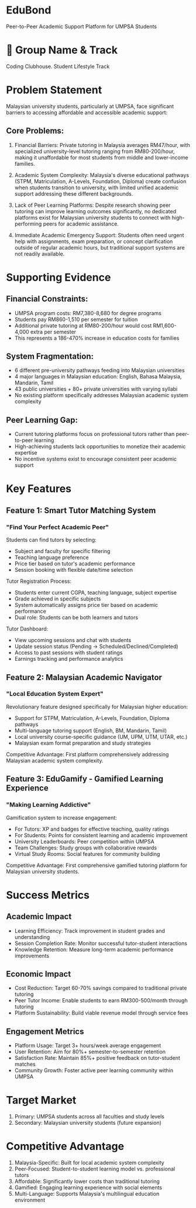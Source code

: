 # EduBond
Peer-to-Peer Academic Support Platform for UMPSA Students

# 🎯 Group Name & Track
Coding Clubhouse. Student Lifestyle Track

# Problem Statement
Malaysian university students, particularly at UMPSA, face significant barriers to accessing affordable and accessible academic support:

## Core Problems:
1. Financial Barriers:
   Private tutoring in Malaysia averages RM47/hour, with specialized university-level tutoring ranging from RM80-200/hour, making it unaffordable for most students from middle and lower-income families.
   
2. Academic System Complexity:
   Malaysia's diverse educational pathways (STPM, Matriculation, A-Levels, Foundation, Diploma) create confusion when students transition to university, with limited unified academic support addressing these different backgrounds.
   
3. Lack of Peer Learning Platforms:
   Despite research showing peer tutoring can improve learning outcomes significantly, no dedicated platforms exist for Malaysian university students to connect with high-performing peers for academic assistance.
   
4. Immediate Academic Emergency Support:
   Students often need urgent help with assignments, exam preparation, or concept clarification outside of regular academic hours, but traditional support systems are not readily available.

# Supporting Evidence
## Financial Constraints:
- UMPSA program costs: RM7,380-8,680 for degree programs
- Students pay RM860-1,510 per semester for tuition
- Additional private tutoring at RM80-200/hour would cost RM1,600-4,000 extra per semester
- This represents a 186-470% increase in education costs for families

## System Fragmentation:
- 6 different pre-university pathways feeding into Malaysian universities
- 4 major languages in Malaysian education: English, Bahasa Malaysia, Mandarin, Tamil
- 43 public universities + 80+ private universities with varying syllabi
- No existing platform specifically addresses Malaysian academic system complexity

## Peer Learning Gap:
- Current tutoring platforms focus on professional tutors rather than peer-to-peer learning
- High-achieving students lack opportunities to monetize their academic expertise
- No incentive systems exist to encourage consistent peer academic support


# Key Features
## Feature 1: Smart Tutor Matching System
### "Find Your Perfect Academic Peer"

Students can find tutors by selecting:
- Subject and faculty for specific filtering
- Teaching language preference
- Price tier based on tutor's academic performance
- Session booking with flexible date/time selection

Tutor Registration Process:
- Students enter current CGPA, teaching language, subject expertise
- Grade achieved in specific subjects
- System automatically assigns price tier based on academic performance
- Dual role: Students can be both learners and tutors

Tutor Dashboard:
- View upcoming sessions and chat with students
- Update session status (Pending → Scheduled/Declined/Completed)
- Access to past sessions with student ratings
- Earnings tracking and performance analytics

## Feature 2: Malaysian Academic Navigator
### "Local Education System Expert"

Revolutionary feature designed specifically for Malaysian higher education:
- Support for STPM, Matriculation, A-Levels, Foundation, Diploma pathways
- Multi-language tutoring support (English, BM, Mandarin, Tamil)
- Local university course-specific guidance (UM, UPM, UTM, UTAR, etc.)
- Malaysian exam format preparation and study strategies

Competitive Advantage: First platform comprehensively addressing Malaysian academic system complexity.

## Feature 3: EduGamify - Gamified Learning Experience
### "Making Learning Addictive"

Gamification system to increase engagement:
- For Tutors: XP and badges for effective teaching, quality ratings
- For Students: Points for consistent learning and academic improvement
- University Leaderboards: Peer competition within UMPSA
- Team Challenges: Study groups with collaborative rewards
- Virtual Study Rooms: Social features for community building

Competitive Advantage: First comprehensive gamified tutoring platform for Malaysian university students.

# Success Metrics

## Academic Impact
- Learning Efficiency: Track improvement in student grades and understanding
- Session Completion Rate: Monitor successful tutor-student interactions
- Knowledge Retention: Measure long-term academic performance improvements

## Economic Impact
- Cost Reduction: Target 60-70% savings compared to traditional private tutoring
- Peer Tutor Income: Enable students to earn RM300-500/month through tutoring
- Platform Sustainability: Build viable revenue model through service fees

## Engagement Metrics
- Platform Usage: Target 3+ hours/week average engagement
- User Retention: Aim for 80%+ semester-to-semester retention
- Satisfaction Rate: Maintain 85%+ positive feedback on tutor-student matches
- Community Growth: Foster active peer learning community within UMPSA

# Target Market
1. Primary: UMPSA students across all faculties and study levels
2. Secondary: Malaysian university students (future expansion)

# Competitive Advantage
1. Malaysia-Specific: Built for local academic system complexity
2. Peer-Focused: Student-to-student learning model vs. professional tutors
3. Affordable: Significantly lower costs than traditional tutoring
4. Gamified: Engaging learning experience with social elements
5. Multi-Language: Supports Malaysia's multilingual education environment
